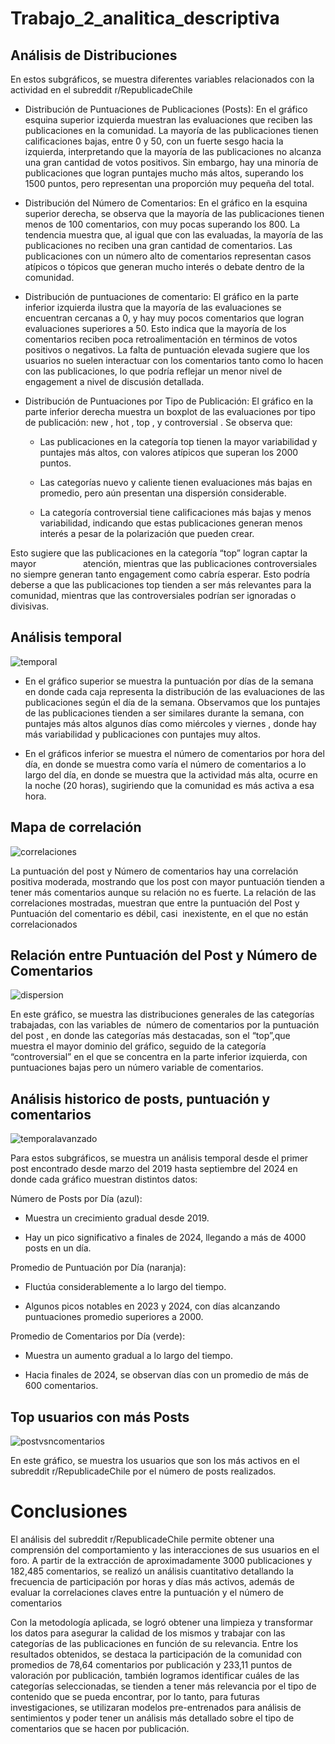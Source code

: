 # Trabajo_2_analitica_descriptiva

## **Análisis de Distribuciones**




En estos subgráficos, se muestra diferentes variables relacionados con la actividad en el subreddit r/RepublicadeChile

* Distribución de Puntuaciones de Publicaciones (Posts): En el gráfico esquina superior izquierda muestran las evaluaciones que reciben las publicaciones en la comunidad. La mayoría de las publicaciones tienen calificaciones bajas, entre 0 y 50, con un fuerte sesgo hacia la izquierda, interpretando que la mayoría de las publicaciones no alcanza una gran cantidad de votos positivos. Sin embargo, hay una minoría de publicaciones que logran puntajes mucho más altos, superando los 1500 puntos, pero representan una proporción muy pequeña del total.  
  
* Distribución del Número de Comentarios: En el gráfico en la esquina superior derecha, se observa que la mayoría de las publicaciones tienen menos de 100 comentarios, con muy pocas superando los 800. La tendencia muestra que, al igual que con las evaluadas, la mayoría de las publicaciones no reciben una gran cantidad de comentarios. Las publicaciones con un número alto de comentarios representan casos atípicos o tópicos que generan mucho interés o debate dentro de la comunidad.
  
* Distribución de puntuaciones de comentario: El gráfico en la parte inferior izquierda ilustra que la mayoría de las evaluaciones se encuentran cercanas a 0, y hay muy pocos comentarios que logran evaluaciones superiores a 50. Esto indica que la mayoría de los comentarios reciben poca retroalimentación en términos de votos positivos o negativos. La falta de puntuación elevada sugiere que los usuarios no suelen interactuar con los comentarios tanto como lo hacen con las publicaciones, lo que podría reflejar un menor nivel de engagement a nivel de discusión detallada.
  
* Distribución de Puntuaciones por Tipo de Publicación: El gráfico en la parte inferior derecha muestra un boxplot de las evaluaciones por tipo de publicación: new , hot , top , y controversial . Se observa que:
  
  * Las publicaciones en la categoría top tienen la mayor variabilidad y puntajes más altos, con valores atípicos que superan los 2000 puntos.
    
  * Las categorías nuevo y caliente tienen evaluaciones más bajas en promedio, pero aún presentan una dispersión considerable.
    
  * La categoría controversial tiene calificaciones más bajas y menos variabilidad, indicando que estas publicaciones generan menos interés a pesar de la polarización que pueden crear.
    

Esto sugiere que las publicaciones en la categoría “top” logran captar la mayor                   atención, mientras que las publicaciones controversiales no siempre generan tanto engagement como cabría esperar. Esto podría deberse a que las publicaciones top tienden a ser más relevantes para la comunidad, mientras que las controversiales podrían ser ignoradas o divisivas.

## Análisis temporal

![temporal](graficos/temporal.png)


* En el gráfico superior se muestra la puntuación por días de la semana en donde cada caja representa la distribución de las evaluaciones de las publicaciones según el día de la semana. Observamos que los puntajes de las publicaciones tienden a ser similares durante la semana, con puntajes más altos algunos días como miércoles y viernes , donde hay más variabilidad y publicaciones con puntajes muy altos.
  
* En el gráficos inferior se muestra el número de comentarios por hora del día, en donde se muestra como varía el número de comentarios a lo largo del día, en donde se muestra que la actividad más alta, ocurre en la noche (20 horas), sugiriendo que la comunidad es más activa a esa hora.
  

## Mapa de correlación

![correlaciones](graficos/correlaciones.png)

La puntuación del post y Número de comentarios hay una correlación positiva moderada, mostrando que los post con mayor puntuación tienden a tener más comentarios aunque su relación no es fuerte. La relación de las correlaciones mostradas, muestran que entre la puntuación del Post y Puntuación del comentario es débil, casi  inexistente, en el que no están correlacionados

## Relación entre Puntuación del Post y Número de Comentarios

![dispersion](graficos/dispersion.png)

En este gráfico, se muestra las distribuciones generales de las categorías trabajadas, con las variables de  número de comentarios por la puntuación del post , en donde las categorías más destacadas, son el “top”,que muestra el mayor dominio del gráfico, seguido de la categoría “controversial” en el que se concentra en la parte inferior izquierda, con puntuaciones bajas pero un número variable de comentarios.

## Análisis historico de posts, puntuación y comentarios

![temporalavanzado](graficos/temporal_avanzado.png)

Para estos subgráficos, se muestra un análisis temporal desde el primer post encontrado desde marzo del 2019 hasta septiembre del 2024 en donde cada gráfico muestran distintos datos:

Número de Posts por Día (azul):

* Muestra un crecimiento gradual desde 2019.
  
* Hay un pico significativo a finales de 2024, llegando a más de 4000 posts en un día.
  

Promedio de Puntuación por Día (naranja):

* Fluctúa considerablemente a lo largo del tiempo.
  
* Algunos picos notables en 2023 y 2024, con días alcanzando puntuaciones promedio superiores a 2000.
  

Promedio de Comentarios por Día (verde):

* Muestra un aumento gradual a lo largo del tiempo.
  
* Hacia finales de 2024, se observan días con un promedio de más de 600 comentarios.
  

## Top usuarios con más Posts

![postvsncomentarios](graficos/post_vs_ncomentarios.png)

En este gráfico, se muestra los usuarios que son los más activos en el subreddit r/RepublicadeChile por el número de posts realizados.

# Conclusiones

El análisis del subreddit r/RepublicadeChile permite obtener una comprensión del comportamiento y las interacciones de sus usuarios en el foro. A partir de la extracción de aproximadamente 3000 publicaciones y 182,485 comentarios, se realizó un análisis cuantitativo detallando la frecuencia de participación por horas y días más activos, además de evaluar la correlaciones claves entre la puntuación y el número de comentarios

Con la metodología aplicada, se logró obtener una limpieza y transformar los datos para asegurar la calidad de los mismos y trabajar con las categorías de las publicaciones en función de su relevancia. Entre los resultados obtenidos, se destaca la participación de la comunidad con promedios de 78,64 comentarios por publicación y 233,11 puntos de valoración por publicación, también logramos identificar cuáles de las categorías seleccionadas, se tienden a tener más relevancia por el tipo de contenido que se pueda encontrar, por lo tanto, para futuras investigaciones, se utilizaran modelos pre-entrenados para análisis de sentimientos y poder tener un análisis más detallado sobre el tipo de comentarios que se hacen por publicación.
